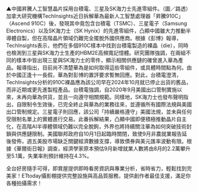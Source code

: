 ▲中國昇騰人工智慧晶片採用台積電、三星及SK海力士先進零組件。（圖／路透）
加拿大研究機構TechInsights近日拆解華為最新人工智慧處理器「昇騰910C」（Ascend 910C）後，發現其中竟包含台積電（TSMC）、三星電子（Samsung Electronics）以及SK海力士（SK Hynix）的先進零組件，凸顯中國雖大力推動半導體自製，但在高階晶片領域仍難完全擺脫外國供應商。根據《彭博》報導，TechInsights表示，他們在多個910C樣本中找到台積電製造的裸晶（die），同時也檢測到三星與SK海力士生產的HBM2E高頻寬記憶體。研究團隊強調，在兩組不同的樣本中皆出現三星與SK海力士的零件，顯示相關供應鏈的確曾進入華為產品。報導指出，目前尚不清楚華為是如何取得這些零組件，或具體時間點為何。由於中國正逢十一長假，華為對彭博的置評要求暫無回應。對此，台積電澄清，TechInsights分析的910C裸晶應為該公司早在2024年10月就已停止出貨的舊品，而非近期或更先進製程產品。台積電強調，自2020年9月美國出口管制實施以來，未再向華為供貨，並且一向遵守相關規範。同樣地，SK海力士也發布聲明指出，自限制令生效後，已完全終止與華為的業務往來，並遵循所有國際法規與美國出口管制規定。三星電子則回應，該公司「持續嚴格遵守」美國法規，並未與任何受限制名單上的實體進行交易。此番拆解結果，凸顯中國即便積極推動晶片自主化，在高階AI半導體領域仍難以完全脫鉤，外界也將持續關注華為如何突破技術封鎖與供應鏈限制。美國聯邦政府自10月1日起臨時關閉，致使9月非農就業報告延後發佈，週五美股市場缺乏關鍵經濟數據支撐，導致債券與美元匯率波動有限。根據《華爾街日報》調查，經濟學家原本預估9月新增就業人數將由8月的2.2萬攀升至5.1萬，失業率則預計維持在4.3%。

全台好房隨手可得，即賞屋提供即時看房資訊與專業分析，省時省力，輕鬆找到完美家！ETtoday攝影棚提供完整設施與高品質服務，提供創作者最佳支援，滿足你各種拍攝需求！